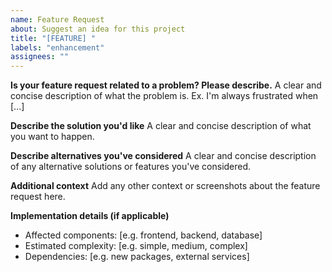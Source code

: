 ```yaml
---
name: Feature Request
about: Suggest an idea for this project
title: "[FEATURE] "
labels: "enhancement"
assignees: ""
---
```


**Is your feature request related to a problem? Please describe.**
A clear and concise description of what the problem is. Ex. I'm always frustrated when [...]

**Describe the solution you'd like**
A clear and concise description of what you want to happen.

**Describe alternatives you've considered**
A clear and concise description of any alternative solutions or features you've considered.

**Additional context**
Add any other context or screenshots about the feature request here.

**Implementation details (if applicable)**

- Affected components: [e.g. frontend, backend, database]
- Estimated complexity: [e.g. simple, medium, complex]
- Dependencies: [e.g. new packages, external services]
